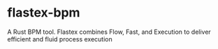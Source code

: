 # flastex-bpm
A Rust BPM tool. Flastex combines Flow, Fast, and Execution to deliver efficient and fluid process execution
